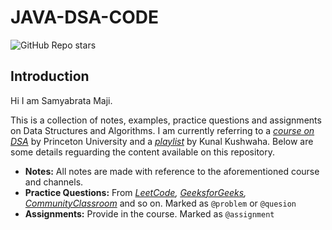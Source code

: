 # JAVA-DSA-CODE


![GitHub Repo stars](https://img.shields.io/github/stars/samyabrata-maji/JAVA-DSA-CODE?style=social)


## Introduction

Hi I am Samyabrata Maji.

This is a collection of notes, examples, practice questions and assignments on Data Structures and Algorithms. I am currently referring to a *[course on DSA](https://coursera.org/share/d8124fd791622db91dba4e4bd9c612fd)* by Princeton University and a *[playlist](https://www.youtube.com/playlist?list=PL9gnSGHSqcnr_DxHsP7AW9ftq0AtAyYqJ)* by Kunal Kushwaha. Below are some details reguarding the content available on this repository.

- **Notes:**  All notes are made with reference to the aforementioned course and channels.
- **Practice Questions:** From *[LeetCode](https://leetcode.com), [GeeksforGeeks](https://geeksforgeeks.org), [CommunityClassroom]()*  and so on. Marked as `@problem` or `@quesion`
- **Assignments:**  Provide in the course. Marked as `@assignment`